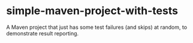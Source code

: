# simple-maven-project-with-tests

A Maven project that just has some test failures (and skips) at random, to demonstrate result reporting.
